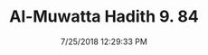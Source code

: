 ---
title        : "Al-Muwatta Hadith 9. 84"
date         : 7/25/2018 12:29:33 PM
draft        : false
type         : "hadith"
layout       : "hadith"
BookCode     : "AMH"
VolumeNumber : "9"
HadithNumber : "84"
categories  :  ["Prayer, Shortening - Prayer in General"]
---